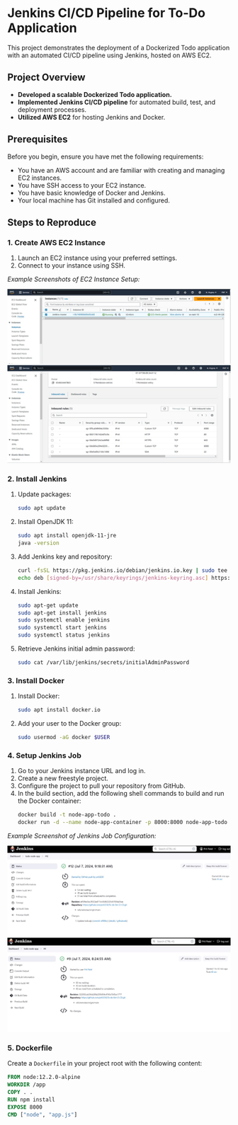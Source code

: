 # Jenkins CI/CD Pipeline for To-Do Application

This project demonstrates the deployment of a Dockerized Todo application with an automated CI/CD pipeline using Jenkins, hosted on AWS EC2.

## Project Overview

- **Developed a scalable Dockerized Todo application.**
- **Implemented Jenkins CI/CD pipeline** for automated build, test, and deployment processes.
- **Utilized AWS EC2** for hosting Jenkins and Docker.

## Prerequisites

Before you begin, ensure you have met the following requirements:
- You have an AWS account and are familiar with creating and managing EC2 instances.
- You have SSH access to your EC2 instance.
- You have basic knowledge of Docker and Jenkins.
- Your local machine has Git installed and configured.

## Steps to Reproduce

### 1. Create AWS EC2 Instance
1. Launch an EC2 instance using your preferred settings.
2. Connect to your instance using SSH.

*Example Screenshots of EC2 Instance Setup:*

![EC2 Instance Setup 1](images/EC2_1.jpg)
![EC2 Instance Setup 2](images/Ec2_security_group.jpg)

### 2. Install Jenkins
1. Update packages:
    ```sh
    sudo apt update
    ```
2. Install OpenJDK 11:
    ```sh
    sudo apt install openjdk-11-jre
    java -version
    ```
3. Add Jenkins key and repository:
    ```sh
    curl -fsSL https://pkg.jenkins.io/debian/jenkins.io.key | sudo tee /usr/share/keyrings/jenkins-keyring.asc > /dev/null
    echo deb [signed-by=/usr/share/keyrings/jenkins-keyring.asc] https://pkg.jenkins.io/debian binary/ | sudo tee /etc/apt/sources.list.d/jenkins.list > /dev/null
    ```
4. Install Jenkins:
    ```sh
    sudo apt-get update
    sudo apt-get install jenkins
    sudo systemctl enable jenkins
    sudo systemctl start jenkins
    sudo systemctl status jenkins
    ```
5. Retrieve Jenkins initial admin password:
    ```sh
    sudo cat /var/lib/jenkins/secrets/initialAdminPassword
    ```


### 3. Install Docker
1. Install Docker:
    ```sh
    sudo apt install docker.io
    ```
2. Add your user to the Docker group:
    ```sh
    sudo usermod -aG docker $USER
    ```

### 4. Setup Jenkins Job
1. Go to your Jenkins instance URL and log in.
2. Create a new freestyle project.
3. Configure the project to pull your repository from GitHub.
4. In the build section, add the following shell commands to build and run the Docker container:
    ```sh
    docker build -t node-app-todo .
    docker run -d --name node-app-container -p 8000:8000 node-app-todo
    ```

*Example Screenshot of Jenkins Job Configuration:*

![Jenkins Job Configuration 1](images/Jenkins_build_github_push.jpg) 
![Jenkins Job Configuration 2](images/Jenkins_build_user.jpg)

### 5. Dockerfile
Create a `Dockerfile` in your project root with the following content:
```dockerfile
FROM node:12.2.0-alpine
WORKDIR /app
COPY . .
RUN npm install
EXPOSE 8000
CMD ["node", "app.js"]
